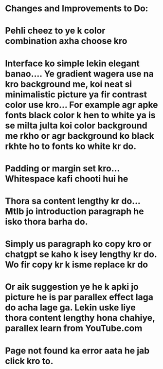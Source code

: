 # Changes and Improvements to Do: 

# Pehli cheez to ye k color combination axha choose kro

# Interface ko simple lekin elegant banao.... Ye gradient wagera use na kro background me, koi neat si minimalistic picture ya fir contrast color use kro... For example agr apke fonts black color k hen to white ya is se milta julta koi color background me rkho or agr background ko black rkhte ho to fonts ko white kr do.

# Padding or margin set kro... Whitespace kafi chooti hui he

# Thora sa content lengthy kr do... Mtlb jo introduction paragraph he isko thora barha do. 

# Simply us paragraph ko copy kro or chatgpt se kaho k isey lengthy kr do.  Wo fir copy kr k isme replace kr do

# Or aik suggestion ye he k apki jo picture he is par parallex effect laga do acha lage ga. Lekin uske liye thora content lengthy hona chahiye, parallex learn from YouTube.com 

# Page not found ka error aata he jab click kro to.
